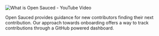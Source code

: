 ![What is Open Sauced - YouTube Video](https://www.youtube.com/watch?v=CKbTdYZAvSM&list=PLHyZ0Wz_A44XSYlBAfO2nBqoYaJJ5fdu5)

Open Sauced provides guidance for new contributors finding their next contribution. Our approach towards onboarding offers a way to track contributions through a GitHub powered dashboard.
